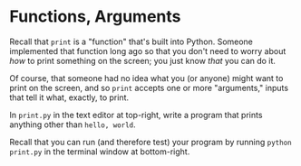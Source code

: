# Functions, Arguments

Recall that `print` is a "function" that's built into Python. Someone implemented that function long ago so that you don't need to worry about _how_ to print something on the screen; you just know _that_ you can do it.

Of course, that someone had no idea what you (or anyone) might want to print on the screen, and so `print` accepts one or more "arguments," inputs that tell it what, exactly, to print.

In `print.py` in the text editor at top-right, write a program that prints anything other than `hello, world`.

Recall that you can run (and therefore test) your program by running `python print.py` in the terminal window at bottom-right.
